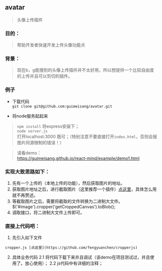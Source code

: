 ## avatar
> 头像上传插件

### 目的： 

> 帮助开发者快速开发上传头像功能点   

### 背景：  

> 现在b，g能搜到的头像上传插件并不太好用，所以想提供一个比较自由度的上传并且可以剪切的插件。   

### 例子  
- 下载代码   
`git clone git@github.com:guimeisang/avatar.git`

- 将node服务起起来   
> `npm install` 将express安装下；  
> `node server.js`      
> 打开localhost:3000 既可；（特别注意不要直接打开`index.html`，否则会报图片同源限制的错误！）

> 请看demo：   
https://guimeisang.github.io/react-mind/example/demo1.html


### 实现大致思路如下：        
1. 先有一个上传的（本地上传的功能），然后获取图片的地址。       
2. 获取图片地址之后，进行截取图片（这里推荐一个插件）[点这里](https://fengyuanchen.github.io/cropperjs/)，具体怎么用就不再赘述。      
3. 等截取图片之后，需要将截取的文件转换为二进制大文件。$('#image').cropper('getCroppedCanvas').toBlob();         
4. 调取接口，将二进制大文件上传即可。    

### 直接上代码吧： 

1. 先引入如下文件

```
cropper.js [点这里](https://github.com/fengyuanchen/cropperjs)
```
2. 具体业务代码
    2.1 将代码下载下来并且调试（该demo在项目测试过，并且使用了。放心使用）；
    2.2 js代码中有详细的注释；


